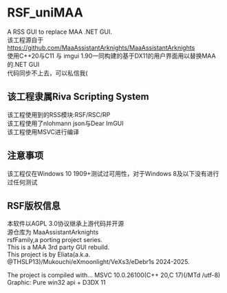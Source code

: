 # RSF_uniMAA 
A RSS GUI to replace MAA .NET GUI.  
该工程源自于 https://github.com/MaaAssistantArknights/MaaAssistantArknights  
使用C++20与C11 与 imgui 1.90一同构建的基于DX11的用户界面用以替换MAA的.NET GUI  
代码同步不上去，可以私信我(

## 该工程隶属Riva Scripting System
该工程使用到的RSS模块:RSF/RSC/RP  
该工程使用了nlohmann json与Dear ImGUI  
该工程使用MSVC进行编译  

## 注意事项
该工程仅在Windows 10 1909+测试过可用性，对于Windows 8及以下没有进行过任何测试

## RSF版权信息
本软件以AGPL 3.0协议继承上游代码并开源  
源仓库为 MaaAssistantArknights  
rsfFamily,a porting project series.  
This is a MAA 3rd party GUI rebuild.  
This project is by Eliata(a.k.a. @THSLP13)/Mukouchi/eXmoonlight/VeXs3/eDebr1s 2024-2025.  
  
The project is compiled with... MSVC 10.0.26100(C++ 20,C 17)(/MTd /utf-8)  
Graphic: Pure win32 api + D3DX 11  
